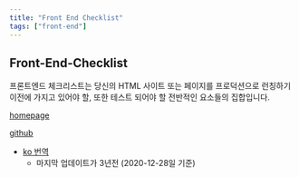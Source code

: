 ```yaml
---
title: "Front End Checklist"
tags: ["front-end"]
---
```


## Front-End-Checklist

프론트엔드 체크리스트는 당신의 HTML 사이트 또는 페이지를 프로덕션으로 런칭하기 이전에 가지고 있어야 할, 또한 테스트 되어야 할 전반적인 요소들의 집합입니다.

[homepage](https://frontendchecklist.io/)

[github](https://github.com/thedaviddias/Front-End-Checklist)

- [ko 번역](https://github.com/thedaviddias/front-end-checklist)
  - 마지막 업데이트가 3년전 (2020-12-28일 기준)
